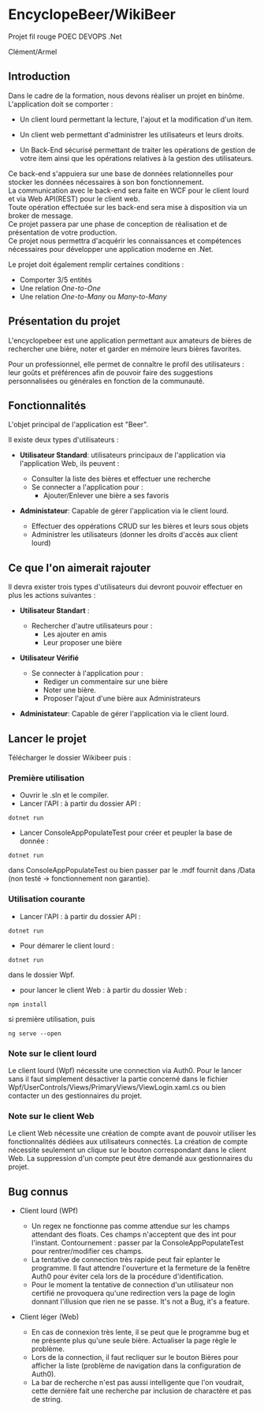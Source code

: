# EncyclopeBeer/WikiBeer

Projet fil rouge POEC DEVOPS .Net  

Clément/Armel  

## Introduction  

Dans le cadre de la formation, nous devons réaliser un projet en binôme.  
L'application doit se comporter :  

- Un client lourd permettant la lecture, l'ajout et la modification d'un item.  

- Un client web permettant d'administrer les utilisateurs et leurs droits.  

- Un Back-End sécurisé permettant de traiter les opérations de gestion de votre item ainsi que les opérations relatives à la gestion des utilisateurs.  

Ce back-end s'appuiera sur une base de données relationnelles pour stocker les données nécessaires à son bon fonctionnement.  
La communication avec le back-end sera faite en WCF pour le client lourd et via Web API(REST) pour le client web.  
Toute opération effectuée sur les back-end sera mise à disposition via un broker de message.  
Ce projet passera par une phase de conception de réalisation et de présentation de votre production.  
Ce projet nous permettra d'acquérir les connaissances et compétences nécessaires pour développer une application moderne en .Net.

Le projet doit également remplir certaines conditions :  

- Comporter 3/5 entités  
- Une relation *One-to-One*  
- Une relation *One-to-Many* ou *Many-to-Many*

## Présentation du projet  

L'encyclopebeer est une application permettant aux amateurs de bières de rechercher une bière, noter et garder en mémoire leurs bières favorites.
  
Pour un professionnel, elle permet de connaître le profil des utilisateurs : leur goûts et préférences afin de pouvoir faire des suggestions personnalisées ou générales en fonction de la communauté.

## Fonctionnalités

L'objet principal de l'application est "Beer".  

Il existe deux types d'utilisateurs :  

- **Utilisateur Standard**: utilisateurs principaux de l'application via l'application Web, ils peuvent :  

  - Consulter la liste des bières et effectuer une recherche
  - Se connecter a l'application pour :     
    - Ajouter/Enlever une bière a ses favoris  
  
- **Administateur**: Capable de gérer l'application via le client lourd.

  - Effectuer des oppérations CRUD sur les bières et leurs sous objets
  - Administrer les utilisateurs (donner les droits d'accès aux client lourd)

## Ce que l'on aimerait rajouter

Il devra exister trois types d'utilisateurs dui devront pouvoir effectuer en plus les actions suivantes : 

- **Utilisateur Standart** :
  
  - Rechercher d'autre utilisateurs pour : 
    - Les ajouter en amis
    - Leur proposer une bière

- **Utilisateur Vérifié**

  - Se connecter à l'application pour : 
    - Rediger un commentaire sur une bière
    - Noter une bière.  
    - Proposer l'ajout d'une bière aux Administrateurs 

- **Administateur**: Capable de gérer l'application via le client lourd.

 ## Lancer le projet
 
 Télécharger le dossier Wikibeer puis : 
 
 ### Première utilisation 
 
- Ouvrir le .sln et le compiler.
- Lancer l'API : à partir du dossier API : 
```
dotnet run 
```
- Lancer ConsoleAppPopulateTest pour créer et peupler la base de donnée : 
```
dotnet run 
```
dans ConsoleAppPopulateTest ou bien passer par le .mdf fournit dans /Data (non testé -> fonctionnement non garantie).

### Utilisation courante

- Lancer l'API : à partir du dossier API : 
```
dotnet run 
```
- Pour démarer le client lourd : 
```
dotnet run 
```
dans le dossier Wpf.
- pour lancer le client Web : à partir du dossier Web : 
```
npm install 
```
si première utilisation, puis 
```
ng serve --open
```

### Note sur le client lourd

Le client lourd (Wpf) nécessite une connection via Auth0. Pour le lancer sans il faut simplement désactiver la partie concerné dans le fichier Wpf/UserControls/Views/PrimaryViews/ViewLogin.xaml.cs ou bien contacter un des gestionnaires du projet.

### Note sur le client Web

Le client Web nécessite une création de compte avant de pouvoir utiliser les fonctionnalités dédiées aux utilisateurs connectés. La création de compte nécessite seulement un clique sur le bouton correspondant dans le client Web. La suppression d'un compte peut être demandé aux gestionnaires du projet.

## Bug connus
- Client lourd (WPf)
  - Un regex ne fonctionne pas comme attendue sur les champs attendant des floats. Ces champs n'acceptent que des int pour l'instant. Contournement : passer par la ConsoleAppPopulateTest pour rentrer/modifier ces champs.
  - La tentative de connection très rapide peut fair eplanter le programme. Il faut attendre l'ouverture et la fermeture de la fenêtre Auth0 pour éviter cela lors de la procédure d'identification.
  - Pour le moment la tentative de connection d'un utilisateur non certifié ne provoquera qu'une redirection vers la page de login donnant l'illusion que rien ne se passe. It's not a Bug, it's a feature.

- Client léger (Web)
  - En cas de connexion très lente, il se peut que le programme bug et ne présente plus qu'une seule bière. Actualiser la page règle le problème.
  - Lors de la connection, il faut recliquer sur le bouton Bières pour afficher la liste (problème de navigation dans la configuration de Auth0).
  - La bar de recherche n'est pas aussi intelligente que l'on voudrait, cette dernière fait une recherche par inclusion de charactère et pas de string.
